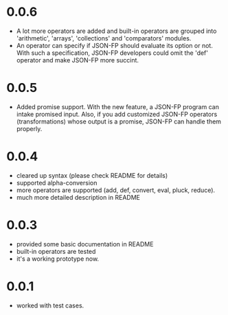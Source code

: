 0.0.6
=====
+ A lot more operators are added and built-in operators are grouped into 'arithmetic', 'arrays', 'collections' and 'comparators' modules.
+ An operator can specify if JSON-FP should evaluate its option or not. With such a specification, JSON-FP developers could omit the 'def' operator and make JSON-FP more succint.

0.0.5
=====
+ Added promise support. With the new feature, a JSON-FP program can intake promised input. Also, if you add customized JSON-FP operators (transformations) whose output is a promise, JSON-FP can handle them properly.

0.0.4
=====
+ cleared up syntax (please check README for details)
+ supported alpha-conversion
+ more operators are supported (add, def, convert, eval, pluck, reduce).
+ much more detailed description in README

0.0.3
=====
+ provided some basic documentation in README
+ built-in operators are tested
+ it's a working prototype now.

0.0.1
=====
+ worked with test cases.
